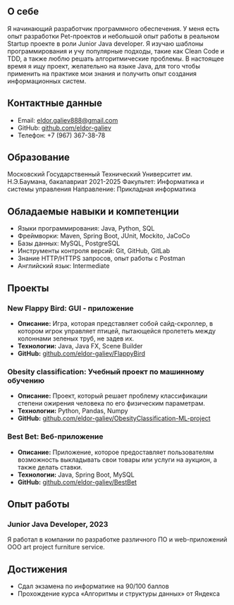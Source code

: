 ## О себе
Я начинающий разработчик программного обеспечения. У меня есть опыт разработки Pet-проектов и небольшой опыт работы в реальном Startup проекте в роли Junior Java developer. Я изучаю шаблоны программирования и учу популярные подходы, такие как Clean Code и TDD, а также люблю решать алгоритмические проблемы. В настоящее время я ищу проект, желательно на языке Java, для того чтобы применить на практике мои знания и получить опыт создания информационных систем.

## Контактные данные
- Email: eldor.galiev888@gmail.com
- GitHub: [github.com/eldor-galiev](https://github.com/eldor-galiev)
- Телефон: +7 (967) 367-38-78

## Образование
Московский Государственный Технический Университет им. Н.Э.Баумана, бакалавриат
2021-2025
Факультет: Информатика и системы управления
Направление: Прикладная информатика

## Обладаемые навыки и компетенции
- Языки программирования: Java, Python, SQL
- Фреймворки: Maven, Spring Boot, JUnit, Mockito, JaCoCo
- Базы данных: MySQL, PostgreSQL
- Инструменты контроля версий: Git, GitHub, GitLab
- Знание HTTP/HTTPS запросов, опыт работы с Postman
- Английский язык: Intermediate

## Проекты
### New Flappy Bird: GUI - приложение
- **Описание:** Игра, которая представляет собой сайд-скроллер, в котором игрок управляет птицей, пытающейся пролететь между колоннами зеленых труб, не задев их.
- **Технологии:** Java, Java FX, Scene Builder
- **GitHub:** [github.com/eldor-galiev/FlappyBird](https://github.com/eldor-galiev/FlappyBird)

### Obesity classification: Учебный проект по машинному обучению
- **Описание:** Проект, который решает проблему классификации степени ожирения человека по его физическим параметрам.
- **Технологии:** Python, Pandas, Numpy
- **GitHub:** [github.com/eldor-galiev/ObesityClassification-ML-project](https://github.com/eldor-galiev/ObesityClassification-ML-project)

### Best Bet: Веб-приложение
- **Описание:** Приложение, которое предоставляет пользователям возможность выкладывать свои товары или услуги на аукцион, а также делать ставки.
- **Технологии:** Java, Spring Boot, MySQL
- **GitHub:** [github.com/eldor-galiev/BestBet](https://github.com/eldor-galiev/BestBet)

## Опыт работы
### Junior Java Developer, 2023
Я работал в компании по разработке различного ПО и web-приложений ООО art project furniture service.

## Достижения
- Сдал экзамена по информатике на 90/100 баллов
- Прохождение курса «Алгоритмы и структуры данных» от Яндекса
